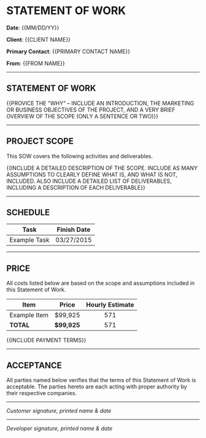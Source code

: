 # STATEMENT OF WORK

**Date**: {{MM/DD/YY}}

**Client**: {{CLIENT NAME}}

**Primary Contact**: {{PRIMARY CONTACT NAME}}

**From**: {{FROM NAME}}

---

## STATEMENT OF WORK
{{PROVICE THE "WHY" – INCLUDE AN INTRODUCTION, THE MARKETING OR BUSINESS OBJECTIVES OF THE PROJECT, AND A VERY BRIEF OVERVIEW OF THE SCOPE (ONLY A SENTENCE OR TWO)}}

---

## PROJECT SCOPE
This SOW covers the following activities and deliverables.

{{INCLUDE A DETAILED DESCRIPTION OF THE SCOPE. INCLUDE AS MANY ASSUMPTIONS TO CLEARLY DEFINE WHAT IS, AND WHAT IS NOT, INCLUDED. ALSO INCLUDE A DETAILED LIST OF DELIVERABLES, INCLUDING A DESCRIPTION OF EACH DELIVERABLE}}

---

## SCHEDULE
**Task** | **Finish Date**
--- | :---:
Example Task | 03/27/2015

---

## PRICE
All costs listed below are based on the scope and assumptions included in this Statement of Work.

**Item** | **Price** | **Hourly Estimate**
--- | :---: | :---:
Example Item | $99,925 | 571
**TOTAL** | **$99,925** | 571

{{INCLUDE PAYMENT TERMS}}

---

## ACCEPTANCE
All parties named below verifies that the terms of this Statement of Work is acceptable. The parties hereto are each acting with proper authority by their respective companies.



__________________________________________________________________________
*Customer signature, printed name & date*


__________________________________________________________________________
*Developer signature, printed name & date*
